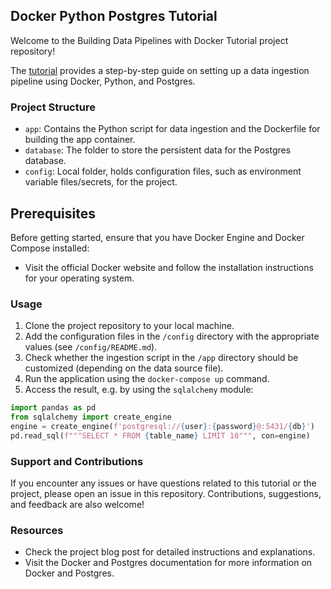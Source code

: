 ## Docker Python Postgres Tutorial

Welcome to the Building Data Pipelines with Docker Tutorial project repository!

The [tutorial](https://zhenev.github.io/2023-04-29-building-data-pipelines-with-docker/) provides a step-by-step guide on setting up a data ingestion pipeline using Docker, Python, and Postgres.

### Project Structure

- `app`: Contains the Python script for data ingestion and the Dockerfile for building the app container.
- `database`: The folder to store the persistent data for the Postgres database.
- `config`: Local folder, holds configuration files, such as environment variable files/secrets, for the project.

## Prerequisites

Before getting started, ensure that you have Docker Engine and Docker Compose installed:
- Visit the official Docker website and follow the installation instructions for your operating system.

### Usage
1. Clone the project repository to your local machine.
2. Add the configuration files in the `/config` directory with the appropriate values (see `/config/README.md`).
3. Check whether the ingestion script in the `/app` directory should be customized (depending on the data source file).
4. Run the application using the `docker-compose up` command.
5. Access the result, e.g. by using the `sqlalchemy` module:

```python
import pandas as pd
from sqlalchemy import create_engine
engine = create_engine(f'postgresql://{user}:{password}@:5431/{db}')
pd.read_sql(f"""SELECT * FROM {table_name} LIMIT 10""", con=engine)
```

### Support and Contributions

If you encounter any issues or have questions related to this tutorial or the project, please open an issue
in this repository. Contributions, suggestions, and feedback are also welcome!

### Resources

- Check the project blog post for detailed instructions and explanations.
- Visit the Docker and Postgres documentation for more information on Docker and Postgres.

